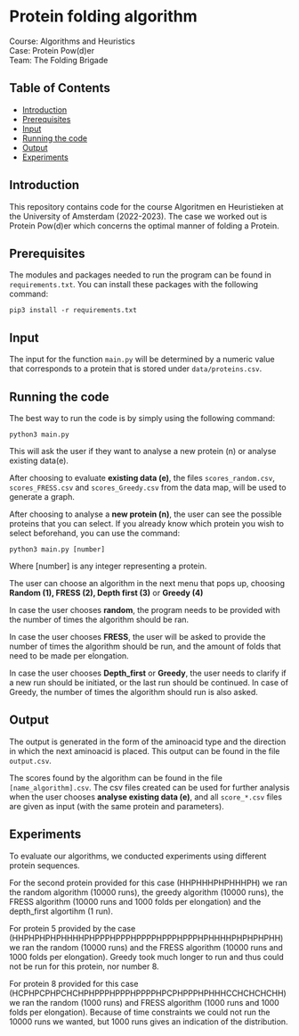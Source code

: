 # Protein folding algorithm

Course: Algorithms and Heuristics  
Case: Protein Pow(d)er  
Team: The Folding Brigade  

## Table of Contents
- [Introduction](#introduction)
- [Prerequisites](#prerequisites)
- [Input](#input)
- [Running the code](#running-the-code)
- [Output](#output)
- [Experiments](#experiments)


## Introduction
This repository contains code for the course Algoritmen en Heuristieken at the University of Amsterdam (2022-2023).
The case we worked out is Protein Pow(d)er which concerns the optimal manner of folding a Protein.

## Prerequisites
The modules and packages needed to run the program can be found in `requirements.txt`.
You can install these packages with the following command:
```
pip3 install -r requirements.txt
```

## Input
The input for the function `main.py` will be determined by a numeric value that corresponds to a protein that is stored under `data/proteins.csv`.

## Running the code
The best way to run the code is by simply using the following command:
```
python3 main.py
```
This will ask the user if they want to analyse a new protein (n) or analyse existing data(e).

After choosing to evaluate **existing data (e)**, the files `scores_random.csv`, `scores_FRESS.csv` and `scores_Greedy.csv` from the data map, will be used to generate a graph. 

After choosing to analyse a **new protein (n)**, the user can see the possible proteins that you can select. If you already know which protein you wish to select beforehand, you can use the command:
```
python3 main.py [number]
```
Where [number] is any integer representing a protein.

The user can choose an algorithm in the next menu that pops up, choosing **Random (1), FRESS (2), Depth first (3)** or **Greedy (4)**

In case the user chooses **random**, the program needs to be provided with the number of times the algorithm should be ran.

In case the user chooses **FRESS**, the user will be asked to provide the number of times the algorithm should be run, and the amount of folds that need to be made per elongation. 

In case the user chooses **Depth_first** or **Greedy**, the user needs to clarify if a new run should be initiated, or the last run should be continued. In case of Greedy, the number of times the algorithm should run is also asked. 

## Output
The output is generated in the form of the aminoacid type and the direction in which the next aminoacid is placed. This output can be found in the file `output.csv`. 

The scores found by the algorithm can be found in the file `[name_algorithm].csv`. The csv files created can be used for further analysis when the user chooses **analyse existing data (e)**, and all `score_*.csv` files are given as input (with the same protein and parameters). 

## Experiments 
To evaluate our algorithms, we conducted experiments using different protein sequences.

For the second protein provided for this case (HHPHHHPHPHHHPH) we ran the random algorithm (10000 runs), the greedy algorithm (10000 runs), the FRESS algorithm (10000 runs and 1000 folds per elongation) and the depth_first algortihm (1 run).

For protein 5 provided by the case (HHPHPHPHPHHHHPHPPPHPPPHPPPPHPPPHPPPHPHHHHPHPHPHPHH) we ran the random (10000 runs) and the FRESS algorithm (10000 runs and 1000 folds per elongation). Greedy took much longer to run and thus could not be run for this protein, nor number 8.

For protein 8 provided for this case (HCPHPCPHPCHCHPHPPPHPPPHPPPPHPCPHPPPHPHHHCCHCHCHCHH) we ran the random (1000 runs) and FRESS algorithm (1000 runs and 1000 folds per elongation). Because of time constraints we could not run the 10000 runs we wanted, but 1000 runs gives an indication of the distribution. 
